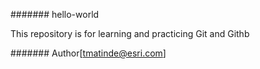 ####### hello-world

This repository is for learning and practicing Git and Githb

####### Author[tmatinde@esri.com]
